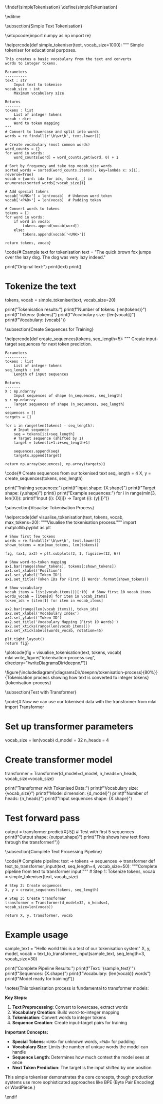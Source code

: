\ifndef{simpleTokenisation}
\define{simpleTokenisation}

\editme

\subsection{Simple Text Tokenisation}

\setupcode{import numpy as np
import re}

\helpercode{def simple_tokeniser(text, vocab_size=1000):
    """
    Simple tokeniser for educational purposes.
    
    This creates a basic vocabulary from the text and converts
    words to integer tokens.
    
    Parameters
    ----------
    text : str
        Input text to tokenise
    vocab_size : int
        Maximum vocabulary size
        
    Returns
    -------
    tokens : list
        List of integer tokens
    vocab : dict
        Word to token mapping
    """
    # Convert to lowercase and split into words
    words = re.findall(r'\b\w+\b', text.lower())
    
    # Create vocabulary (most common words)
    word_counts = {}
    for word in words:
        word_counts[word] = word_counts.get(word, 0) + 1
    
    # Sort by frequency and take top vocab_size words
    sorted_words = sorted(word_counts.items(), key=lambda x: x[1], reverse=True)
    vocab = {word: idx for idx, (word, _) in enumerate(sorted_words[:vocab_size])}
    
    # Add special tokens
    vocab['<UNK>'] = len(vocab)  # Unknown word token
    vocab['<PAD>'] = len(vocab)  # Padding token
    
    # Convert words to tokens
    tokens = []
    for word in words:
        if word in vocab:
            tokens.append(vocab[word])
        else:
            tokens.append(vocab['<UNK>'])
    
    return tokens, vocab}

\code{# Example text for tokenisation
text = "The quick brown fox jumps over the lazy dog. The dog was very lazy indeed."

print("Original text:")
print(text)
print()

# Tokenize the text
tokens, vocab = simple_tokeniser(text, vocab_size=20)

print("Tokenisation results:")
print(f"Number of tokens: {len(tokens)}")
print(f"Tokens: {tokens}")
print(f"Vocabulary size: {len(vocab)}")
print(f"Vocabulary: {vocab}")}

\subsection{Create Sequences for Training}

\helpercode{def create_sequences(tokens, seq_length=5):
    """
    Create input-target sequences for next token prediction.
    
    Parameters
    ----------
    tokens : list
        List of integer tokens
    seq_length : int
        Length of input sequences
        
    Returns
    -------
    X : np.ndarray
        Input sequences of shape (n_sequences, seq_length)
    y : np.ndarray
        Target sequences of shape (n_sequences, seq_length)
    """
    sequences = []
    targets = []
    
    for i in range(len(tokens) - seq_length):
        # Input sequence
        seq = tokens[i:i+seq_length]
        # Target sequence (shifted by 1)
        target = tokens[i+1:i+seq_length+1]
        
        sequences.append(seq)
        targets.append(target)
    
    return np.array(sequences), np.array(targets)}

\code{# Create sequences from our tokenised text
seq_length = 4
X, y = create_sequences(tokens, seq_length)

print("Training sequences:")
print(f"Input shape: {X.shape}")
print(f"Target shape: {y.shape}")
print()
print("Example sequences:")
for i in range(min(3, len(X))):
    print(f"Input {i}: {X[i]} -> Target {i}: {y[i]}")}

\subsection{Visualise Tokenisation Process}

\helpercode{def visualise_tokenisation(text, tokens, vocab, max_tokens=20):
    """Visualise the tokenisation process."""
    import matplotlib.pyplot as plt
    
    # Show first few tokens
    words = re.findall(r'\b\w+\b', text.lower())
    shown_tokens = min(max_tokens, len(tokens))
    
    fig, (ax1, ax2) = plt.subplots(2, 1, figsize=(12, 6))
    
    # Show word-to-token mapping
    ax1.bar(range(shown_tokens), tokens[:shown_tokens])
    ax1.set_xlabel('Position')
    ax1.set_ylabel('Token ID')
    ax1.set_title('Token IDs for First {} Words'.format(shown_tokens))
    
    # Show vocabulary
    vocab_items = list(vocab.items())[:10]  # Show first 10 vocab items
    words_vocab = [item[0] for item in vocab_items]
    token_ids = [item[1] for item in vocab_items]
    
    ax2.bar(range(len(vocab_items)), token_ids)
    ax2.set_xlabel('Vocabulary Index')
    ax2.set_ylabel('Token ID')
    ax2.set_title('Vocabulary Mapping (First 10 Words)')
    ax2.set_xticks(range(len(vocab_items)))
    ax2.set_xticklabels(words_vocab, rotation=45)
    
    plt.tight_layout()
    return fig}

\plotcode{fig = visualise_tokenisation(text, tokens, vocab)
mlai.write_figure("tokenisation-process.svg", directory="\writeDiagramsDir/deepnn/")}

\figure{\includediagram{\diagramsDir/deepnn/tokenisation-process}{80%}}{Tokenisation process showing how text is converted to integer tokens}{tokenisation-process}

\subsection{Test with Transformer}

\code{# Now we can use our tokenised data with the transformer
from mlai import Transformer

# Set up transformer parameters
vocab_size = len(vocab)
d_model = 32
n_heads = 4

# Create transformer model
transformer = Transformer(d_model=d_model, n_heads=n_heads, vocab_size=vocab_size)

print("Transformer with Tokenised Data:")
print(f"Vocabulary size: {vocab_size}")
print(f"Model dimension: {d_model}")
print(f"Number of heads: {n_heads}")
print(f"Input sequences shape: {X.shape}")

# Test forward pass
output = transformer.predict(X[:5])  # Test with first 5 sequences
print(f"Output shape: {output.shape}")
print("This shows how text flows through the transformer!")}

\subsection{Complete Text Processing Pipeline}

\code{# Complete pipeline: text -> tokens -> sequences -> transformer
def text_to_transformer_input(text, seq_length=4, vocab_size=50):
    """Complete pipeline from text to transformer input."""
    # Step 1: Tokenize
    tokens, vocab = simple_tokeniser(text, vocab_size)
    
    # Step 2: Create sequences
    X, y = create_sequences(tokens, seq_length)
    
    # Step 3: Create transformer
    transformer = Transformer(d_model=32, n_heads=4, vocab_size=len(vocab))
    
    return X, y, transformer, vocab

# Example usage
sample_text = "Hello world this is a test of our tokenisation system"
X, y, model, vocab = text_to_transformer_input(sample_text, seq_length=3, vocab_size=30)

print("Complete Pipeline Results:")
print(f"Text: '{sample_text}'")
print(f"Sequences: {X.shape}")
print(f"Vocabulary: {len(vocab)} words")
print(f"Model ready for training!")}

\notes{This tokenisation process is fundamental to transformer models:

**Key Steps:**
1. **Text Preprocessing**: Convert to lowercase, extract words
2. **Vocabulary Creation**: Build word-to-integer mapping
3. **Tokenisation**: Convert words to integer tokens
4. **Sequence Creation**: Create input-target pairs for training

**Important Concepts:**
- **Special Tokens**: `<UNK>` for unknown words, `<PAD>` for padding
- **Vocabulary Size**: Limits the number of unique words the model can handle
- **Sequence Length**: Determines how much context the model sees at once
- **Next Token Prediction**: The target is the input shifted by one position

This simple tokeniser demonstrates the core concepts, though production systems use more sophisticated approaches like BPE (Byte Pair Encoding) or WordPiece.}

\endif
